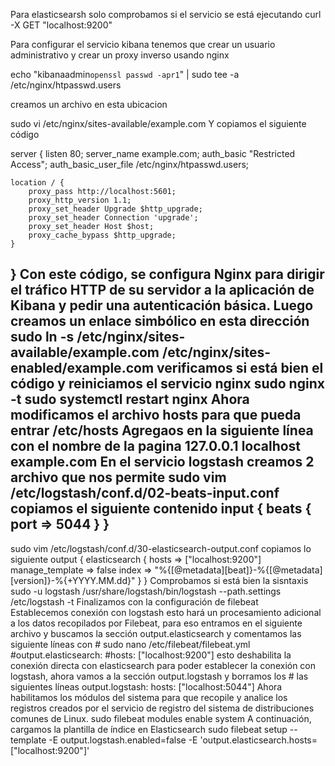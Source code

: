 Para elasticsearsh solo comprobamos si el servicio se está ejecutando
curl -X GET "localhost:9200"

Para configurar el servicio kibana tenemos que crear un usuario administrativo y crear un proxy inverso usando nginx

echo "kibanaadmin`openssl passwd -apr1`" | sudo tee -a /etc/nginx/htpasswd.users

creamos un archivo en esta ubicacion

sudo vi /etc/nginx/sites-available/example.com
Y copiamos el siguiente código 

server {
    listen 80;
    server_name example.com;
    auth_basic "Restricted Access";
    auth_basic_user_file /etc/nginx/htpasswd.users;

    location / {
        proxy_pass http://localhost:5601;
        proxy_http_version 1.1;
        proxy_set_header Upgrade $http_upgrade;
        proxy_set_header Connection 'upgrade';
        proxy_set_header Host $host;
        proxy_cache_bypass $http_upgrade;
    }
}
Con este código, se configura Nginx para dirigir el tráfico HTTP de su servidor a la aplicación de Kibana y pedir una autenticación básica.
Luego creamos un enlace simbólico en esta dirección 
sudo ln -s /etc/nginx/sites-available/example.com /etc/nginx/sites-enabled/example.com
verificamos si está bien el código y reiniciamos el servicio nginx
sudo nginx -t
sudo systemctl restart nginx
Ahora modificamos el archivo hosts para que pueda entrar 
/etc/hosts 
Agregaos en la siguiente línea con el nombre de la pagina 
127.0.0.1	localhost example.com
En el servicio logstash creamos 2 archivo que nos permite 
sudo vim /etc/logstash/conf.d/02-beats-input.conf
copiamos el siguiente contenido 
input {
  beats {
    port => 5044
  }
}
------------------------------------------------------------------------------------------------------------------------------
sudo vim /etc/logstash/conf.d/30-elasticsearch-output.conf
copiamos lo siguiente
output {
  elasticsearch {
    hosts => ["localhost:9200"]
    manage_template => false
    index => "%{[@metadata][beat]}-%{[@metadata][version]}-%{+YYYY.MM.dd}"
  }
}
Comprobamos si está bien la sisntaxis 
sudo -u logstash /usr/share/logstash/bin/logstash --path.settings /etc/logstash -t
Finalizamos con la configuración de filebeat                                                                                
Establecemos conexión con logstash esto hará un procesamiento adicional a los datos recopilados por Filebeat, para eso entramos en el siguiente archivo y buscamos la sección output.elasticsearch y comentamos las siguiente líneas con # 
sudo nano /etc/filebeat/filebeat.yml
#output.elasticsearch:
 #hosts: ["localhost:9200"]
esto deshabilita la conexión directa con elasticsearch para poder establecer la conexión con logstash, ahora vamos a la sección output.logstash y borramos los # las siguientes líneas 
output.logstash:
hosts: ["localhost:5044"]
Ahora habilitamos los módulos del sistema para que recopile y analice los registros creados por el servicio de registro del sistema de distribuciones comunes de Linux.
sudo filebeat modules enable system
A continuación, cargamos la plantilla de índice en Elasticsearch
sudo filebeat setup --template -E output.logstash.enabled=false -E 'output.elasticsearch.hosts=["localhost:9200"]'
